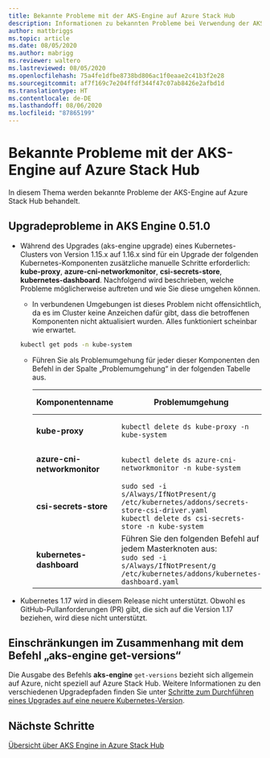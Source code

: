 ```yaml
---
title: Bekannte Probleme mit der AKS-Engine auf Azure Stack Hub
description: Informationen zu bekannten Probleme bei Verwendung der AKS-Engine auf Azure Stack Hub
author: mattbriggs
ms.topic: article
ms.date: 08/05/2020
ms.author: mabrigg
ms.reviewer: waltero
ms.lastreviewed: 08/05/2020
ms.openlocfilehash: 75a4fe1dfbe8738bd806ac1f0eaae2c41b3f2e28
ms.sourcegitcommit: af7f169c7e204ffdf344f47c07ab8426e2afbd1d
ms.translationtype: HT
ms.contentlocale: de-DE
ms.lasthandoff: 08/06/2020
ms.locfileid: "87865199"
---
```

# <a name="known-issues-with-the-aks-engine-on-azure-stack-hub"></a>Bekannte Probleme mit der AKS-Engine auf Azure Stack Hub

In diesem Thema werden bekannte Probleme der AKS-Engine auf Azure Stack Hub behandelt.

## <a name="upgrade-issues-in-aks-engine-0510"></a>Upgradeprobleme in AKS Engine 0.51.0

* Während des Upgrades (aks-engine upgrade) eines Kubernetes-Clusters von Version 1.15.x auf 1.16.x sind für ein Upgrade der folgenden Kubernetes-Komponenten zusätzliche manuelle Schritte erforderlich: **kube-proxy**, **azure-cni-networkmonitor**, **csi-secrets-store**, **kubernetes-dashboard**. Nachfolgend wird beschrieben, welche Probleme möglicherweise auftreten und wie Sie diese umgehen können.

  * In verbundenen Umgebungen ist dieses Problem nicht offensichtlich, da es im Cluster keine Anzeichen dafür gibt, dass die betroffenen Komponenten nicht aktualisiert wurden. Alles funktioniert scheinbar wie erwartet.
  <!-- * In disconnected environments, you can see this problem when you run a query for the system pods status and see that the pods for the components mentioned below are not in "Ready" state: -->

    ```bash  
    kubectl get pods -n kube-system
    ```

  * Führen Sie als Problemumgehung für jeder dieser Komponenten den Befehl in der Spalte „Problemumgehung“ in der folgenden Tabelle aus.

    |Komponentenname |Problemumgehung |Betroffene Szenarien|
    |---------------|-----------|------------------|
    |**kube-proxy**     | `kubectl delete ds kube-proxy -n kube-system` |Verbunden, nicht verbunden |
    |**azure-cni-networkmonitor**   | `kubectl delete ds azure-cni-networkmonitor -n kube-system`   | Verbunden, nicht verbunden |
    |**csi-secrets-store**  |`sudo sed -i s/Always/IfNotPresent/g /etc/kubernetes/addons/secrets-store-csi-driver.yaml`<br>`kubectl delete ds csi-secrets-store -n kube-system` | Getrennt |
    |**kubernetes-dashboard** |Führen Sie den folgenden Befehl auf jedem Masterknoten aus:<br>`sudo sed -i s/Always/IfNotPresent/g /etc/kubernetes/addons/kubernetes-dashboard.yaml` |Getrennt |

* Kubernetes 1.17 wird in diesem Release nicht unterstützt. Obwohl es GitHub-Pullanforderungen (PR) gibt, die sich auf die Version 1.17 beziehen, wird diese nicht unterstützt.

## <a name="aks-engine-get-versions-command-limitations"></a>Einschränkungen im Zusammenhang mit dem Befehl „aks-engine get-versions“

Die Ausgabe des Befehls **aks-engine** `get-versions` bezieht sich allgemein auf Azure, nicht speziell auf Azure Stack Hub. Weitere Informationen zu den verschiedenen Upgradepfaden finden Sie unter [Schritte zum Durchführen eines Upgrades auf eine neuere Kubernetes-Version](azure-stack-kubernetes-aks-engine-upgrade.md#steps-to-upgrade-to-a-newer-kubernetes-version).

## <a name="next-steps"></a>Nächste Schritte

[Übersicht über AKS Engine in Azure Stack Hub](azure-stack-kubernetes-aks-engine-overview.md)
